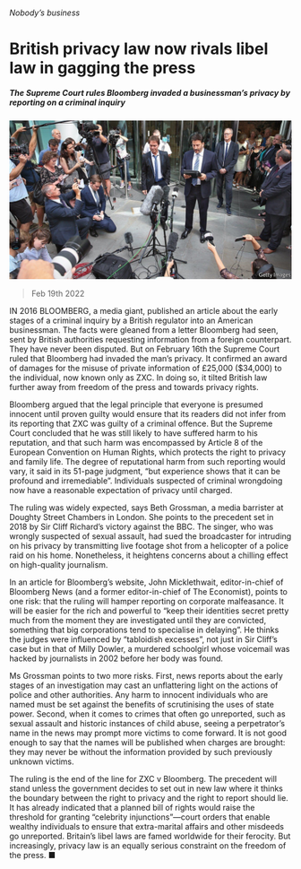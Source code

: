 ###### Nobody’s business

# British privacy law now rivals libel law in gagging the press 

##### The Supreme Court rules Bloomberg invaded a businessman’s privacy by reporting on a criminal inquiry 

![image](images/20220219_brp502.jpg) 

> Feb 19th 2022 

IN 2016 BLOOMBERG, a media giant, published an article about the early stages of a criminal inquiry by a British regulator into an American businessman. The facts were gleaned from a letter Bloomberg had seen, sent by British authorities requesting information from a foreign counterpart. They have never been disputed. But on February 16th the Supreme Court ruled that Bloomberg had invaded the man’s privacy. It confirmed an award of damages for the misuse of private information of £25,000 ($34,000) to the individual, now known only as ZXC. In doing so, it tilted British law further away from freedom of the press and towards privacy rights.

Bloomberg argued that the legal principle that everyone is presumed innocent until proven guilty would ensure that its readers did not infer from its reporting that ZXC was guilty of a criminal offence. But the Supreme Court concluded that he was still likely to have suffered harm to his reputation, and that such harm was encompassed by Article 8 of the European Convention on Human Rights, which protects the right to privacy and family life. The degree of reputational harm from such reporting would vary, it said in its 51-page judgment, “but experience shows that it can be profound and irremediable”. Individuals suspected of criminal wrongdoing now have a reasonable expectation of privacy until charged.


The ruling was widely expected, says Beth Grossman, a media barrister at Doughty Street Chambers in London. She points to the precedent set in 2018 by Sir Cliff Richard’s victory against the BBC. The singer, who was wrongly suspected of sexual assault, had sued the broadcaster for intruding on his privacy by transmitting live footage shot from a helicopter of a police raid on his home. Nonetheless, it heightens concerns about a chilling effect on high-quality journalism.

In an article for Bloomberg’s website, John Micklethwait, editor-in-chief of Bloomberg News (and a former editor-in-chief of The Economist), points to one risk: that the ruling will hamper reporting on corporate malfeasance. It will be easier for the rich and powerful to “keep their identities secret pretty much from the moment they are investigated until they are convicted, something that big corporations tend to specialise in delaying”. He thinks the judges were influenced by “tabloidish excesses”, not just in Sir Cliff’s case but in that of Milly Dowler, a murdered schoolgirl whose voicemail was hacked by journalists in 2002 before her body was found.

Ms Grossman points to two more risks. First, news reports about the early stages of an investigation may cast an unflattering light on the actions of police and other authorities. Any harm to innocent individuals who are named must be set against the benefits of scrutinising the uses of state power. Second, when it comes to crimes that often go unreported, such as sexual assault and historic instances of child abuse, seeing a perpetrator’s name in the news may prompt more victims to come forward. It is not good enough to say that the names will be published when charges are brought: they may never be without the information provided by such previously unknown victims.

The ruling is the end of the line for ZXC v Bloomberg. The precedent will stand unless the government decides to set out in new law where it thinks the boundary between the right to privacy and the right to report should lie. It has already indicated that a planned bill of rights would raise the threshold for granting “celebrity injunctions”—court orders that enable wealthy individuals to ensure that extra-marital affairs and other misdeeds go unreported. Britain’s libel laws are famed worldwide for their ferocity. But increasingly, privacy law is an equally serious constraint on the freedom of the press. ■

